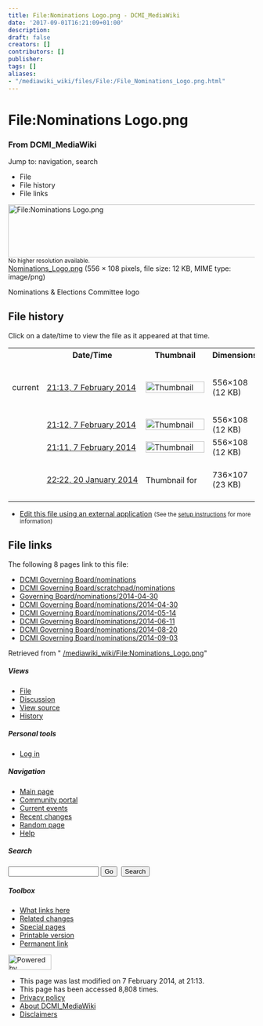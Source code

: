 ```yaml
---
title: File:Nominations Logo.png - DCMI_MediaWiki
date: '2017-09-01T16:21:09+01:00'
description: 
draft: false
creators: []
contributors: []
publisher: 
tags: []
aliases:
- "/mediawiki_wiki/files/File:/File_Nominations_Logo.png.html"
---
```


<a id="top"></a>
# File:Nominations Logo.png

### From DCMI\_MediaWiki

Jump to: navigation, search
<!-- start content -->
- File
- File history
- File links

 [<img alt="File:Nominations Logo.png" src="/images/4/41/Nominations_Logo.png" width="556" height="108">](/mediawiki_wiki/files/Nominations_Logo.png)  
<small>No higher resolution available.</small>  
 [Nominations\_Logo.png](/images/4/41/Nominations_Logo.png)‎ (556 × 108 pixels, file size: 12 KB, MIME type: image/png)

Nominations & Elections Committee logo

<!-- 
NewPP limit report
Preprocessor node count: 1/1000000
Post-expand include size: 0/2097152 bytes
Template argument size: 0/2097152 bytes
Expensive parser function count: 0/100
-->
## File history

Click on a date/time to view the file as it appeared at that time.

<table class="wikitable filehistory">
  <tr>
    <td></td>
    <th>Date/Time</th>
    <th>Thumbnail</th>
    <th>Dimensions</th>
    <th>User</th>
    <th>Comment</th>
  </tr>
  <tr>
    <td>current</td>
    <td class="filehistory-selected" style="white-space: nowrap;"><a href="/mediawiki_wiki/files/Nominations_Logo.png">21:13, 7 February 2014</a></td>
    <td><a href="/images/4/41/Nominations_Logo.png"><img alt="Thumbnail for version as of 21:13, 7 February 2014" src="/images/4/41/Nominations_Logo.png" width="120" height="23"></a></td>
    <td>556×108 <span style="white-space: nowrap;">(12 KB)</span>
    </td>
    <td>
      <a href="/index.php?title=User:EricChildress&amp;action=edit&amp;redlink=1" class="new mw-userlink" title="User:EricChildress (page does not exist)">EricChildress</a> <span style="white-space: nowrap;"> <span class="mw-usertoollinks">(<a href="/index.php?title=User_talk:EricChildress&amp;action=edit&amp;redlink=1" class="new" title="User talk:EricChildress (page does not exist)">Talk</a> | <a href="/index.php/Special:Contributions/EricChildress" title="Special:Contributions/EricChildress">contribs</a>)</span></span>
    </td>
    <td> <span class="comment">(Reverted to version as of 21:11, 7 February 2014)</span>
    </td>
  </tr>
  <tr>
    <td></td>
    <td style="white-space: nowrap;"><a href="/images/archive/4/41/20140207211301%21Nominations_Logo.png">21:12, 7 February 2014</a></td>
    <td><a href="/images/archive/4/41/20140207211301%21Nominations_Logo.png"><img alt="Thumbnail for version as of 21:12, 7 February 2014" src="/images/archive/4/41/20140207211301%21Nominations_Logo.png" width="120" height="23"></a></td>
    <td>556×108 <span style="white-space: nowrap;">(12 KB)</span>
    </td>
    <td>
      <a href="/index.php?title=User:EricChildress&amp;action=edit&amp;redlink=1" class="new mw-userlink" title="User:EricChildress (page does not exist)">EricChildress</a> <span style="white-space: nowrap;"> <span class="mw-usertoollinks">(<a href="/index.php?title=User_talk:EricChildress&amp;action=edit&amp;redlink=1" class="new" title="User talk:EricChildress (page does not exist)">Talk</a> | <a href="/index.php/Special:Contributions/EricChildress" title="Special:Contributions/EricChildress">contribs</a>)</span></span>
    </td>
    <td></td>
  </tr>
  <tr>
    <td></td>
    <td style="white-space: nowrap;"><a href="/images/archive/4/41/20140207211250%21Nominations_Logo.png">21:11, 7 February 2014</a></td>
    <td><a href="/images/archive/4/41/20140207211250%21Nominations_Logo.png"><img alt="Thumbnail for version as of 21:11, 7 February 2014" src="/images/archive/4/41/20140207211250%21Nominations_Logo.png" width="120" height="23"></a></td>
    <td>556×108 <span style="white-space: nowrap;">(12 KB)</span>
    </td>
    <td>
      <a href="/index.php?title=User:EricChildress&amp;action=edit&amp;redlink=1" class="new mw-userlink" title="User:EricChildress (page does not exist)">EricChildress</a> <span style="white-space: nowrap;"> <span class="mw-usertoollinks">(<a href="/index.php?title=User_talk:EricChildress&amp;action=edit&amp;redlink=1" class="new" title="User talk:EricChildress (page does not exist)">Talk</a> | <a href="/index.php/Special:Contributions/EricChildress" title="Special:Contributions/EricChildress">contribs</a>)</span></span>
    </td>
    <td> <span class="comment">(Change to name)</span>
    </td>
  </tr>
  <tr>
    <td></td>
    <td style="white-space: nowrap;"><a href="/images/archive/4/41/20140207211140%21Nominations_Logo.png">22:22, 20 January 2014</a></td>
    <td><a href="/images/archive/4/41/20140207211140%21Nominations_Logo.png"><img alt="Thumbnail for version as of 22:22, 20 January 2014" src="/images/archive/4/41/20140207211140%21Nominations_Logo.png" width="120" height="17"></a></td>
    <td>736×107 <span style="white-space: nowrap;">(23 KB)</span>
    </td>
    <td>
      <a href="/index.php?title=User:StuartSutton&amp;action=edit&amp;redlink=1" class="new mw-userlink" title="User:StuartSutton (page does not exist)">StuartSutton</a> <span style="white-space: nowrap;"> <span class="mw-usertoollinks">(<a href="/index.php?title=User_talk:StuartSutton&amp;action=edit&amp;redlink=1" class="new" title="User talk:StuartSutton (page does not exist)">Talk</a> | <a href="/index.php/Special:Contributions/StuartSutton" title="Special:Contributions/StuartSutton">contribs</a>)</span></span>
    </td>
    <td> <span class="comment">(Nominations &amp; Elections Committee logo)</span>
    </td>
  </tr>
</table>

  

- [Edit this file using an external application](/index.php?title=File:Nominations_Logo.png&action=edit&externaledit=true&mode=file "File:Nominations Logo.png") <small>(See the <a href="http://www.mediawiki.org/wiki/Manual:External_editors" class="external text" rel="nofollow">setup instructions</a> for more information)</small>

## File links

The following 8 pages link to this file:

- [DCMI Governing Board/nominations](/index.php/DCMI_Governing_Board/nominations "DCMI Governing Board/nominations")
- [DCMI Governing Board/scratchpad/nominations](/index.php/DCMI_Governing_Board/scratchpad/nominations "DCMI Governing Board/scratchpad/nominations")
- [Governing Board/nominations/2014-04-30](/index.php/Governing_Board/nominations/2014-04-30 "Governing Board/nominations/2014-04-30")
- [DCMI Governing Board/nominations/2014-04-30](/index.php/DCMI_Governing_Board/nominations/2014-04-30 "DCMI Governing Board/nominations/2014-04-30")
- [DCMI Governing Board/nominations/2014-05-14](/index.php/DCMI_Governing_Board/nominations/2014-05-14 "DCMI Governing Board/nominations/2014-05-14")
- [DCMI Governing Board/nominations/2014-06-11](/index.php/DCMI_Governing_Board/nominations/2014-06-11 "DCMI Governing Board/nominations/2014-06-11")
- [DCMI Governing Board/nominations/2014-08-20](/index.php/DCMI_Governing_Board/nominations/2014-08-20 "DCMI Governing Board/nominations/2014-08-20")
- [DCMI Governing Board/nominations/2014-09-03](/index.php/DCMI_Governing_Board/nominations/2014-09-03 "DCMI Governing Board/nominations/2014-09-03")

Retrieved from " [/mediawiki_wiki/File:Nominations\_Logo.png](/mediawiki_wiki/files/File:/File:Nominations_Logo.png.html)"

<!-- end content -->

##### Views

- [File](/mediawiki_wiki/files/File:/File:Nominations_Logo.png.html "View the file page [c]")
- [Discussion](/index.php?title=File_talk:Nominations_Logo.png&action=edit&redlink=1 "Discussion about the content page [t]")
- [View source](/index.php?title=File:Nominations_Logo.png&action=edit "This page is protected.
You can view its source [e]")
- [History](/index.php?title=File:Nominations_Logo.png&action=history "Past revisions of this page [h]")

##### Personal tools

- [Log in](/index.php?title=Special:UserLogin&returnto=File:Nominations_Logo.png "You are encouraged to log in; however, it is not mandatory [o]")

<script type="text/javascript"> if (window.isMSIE55) fixalpha(); </script>

##### Navigation

- [Main page](/index.php/Main_Page "Visit the main page [z]")
- [Community portal](/index.php/DCMI_MediaWiki:Community_portal "About the project, what you can do, where to find things")
- [Current events](/index.php/DCMI_MediaWiki:Current_events "Find background information on current events")
- [Recent changes](/index.php/Special:RecentChanges "The list of recent changes in the wiki [r]")
- [Random page](/index.php/Special:Random "Load a random page [x]")
- [Help](/index.php/Help:Contents "The place to find out")

##### <label for="searchInput">Search</label>

<form action="/index.php" id="searchform">
				<input type="hidden" name="title" value="Special:Search">
				<input id="searchInput" title="Search DCMI_MediaWiki" accesskey="f" type="search" name="search">
				<input type="submit" name="go" class="searchButton" id="searchGoButton" value="Go" title="Go to a page with this exact name if exists"> 
				<input type="submit" name="fulltext" class="searchButton" id="mw-searchButton" value="Search" title="Search the pages for this text">
			</form>

##### Toolbox

- [What links here](/index.php/Special:WhatLinksHere/File:Nominations_Logo.png "List of all wiki pages that link here [j]")
- [Related changes](/index.php/Special:RecentChangesLinked/File:Nominations_Logo.png "Recent changes in pages linked from this page [k]")
- [Special pages](/index.php/Special:SpecialPages "List of all special pages [q]")
- [Printable version](/index.php?title=File:Nominations_Logo.png&printable=yes "Printable version of this page [p]")
- [Permanent link](/index.php?title=File:Nominations_Logo.png&oldid=6494 "Permanent link to this revision of the page")

<!-- end of the left (by default at least) column -->

 [<img src="/skins/common/images/poweredby_mediawiki_88x31.png" height="31" width="88" alt="Powered by MediaWiki">](http://www.mediawiki.org/)

- This page was last modified on 7 February 2014, at 21:13.
- This page has been accessed 8,808 times.
- [Privacy policy](/index.php/DCMI_MediaWiki:Privacy_policy "DCMI MediaWiki:Privacy policy")
- [About DCMI\_MediaWiki](/index.php/DCMI_MediaWiki:About "DCMI MediaWiki:About")
- [Disclaimers](/index.php/DCMI_MediaWiki:General_disclaimer "DCMI MediaWiki:General disclaimer")

<script>if (window.runOnloadHook) runOnloadHook();</script><!-- Served in 0.469 secs. -->
